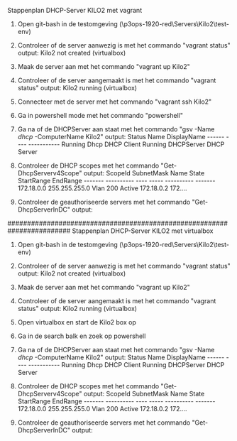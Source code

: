 Stappenplan DHCP-Server KILO2 met vagrant

1) Open git-bash in de testomgeving (\p3ops-1920-red\Servers\Kilo2\test-env)

2) Controleer of de server aanwezig is met het commando "vagrant status"
    output: Kilo2                     not created (virtualbox)

3) Maak de server aan met het commando "vagrant up Kilo2"

4) Controleer of de server aangemaakt is met het commando "vagrant status"
    output: Kilo2                     running (virtualbox)

5) Connecteer met de server met het commando "vagrant ssh Kilo2"

6) Ga in powershell mode met het commando "powershell"

7) Ga na of de DHCPServer aan staat met het commando "gsv -Name *dhcp* -ComputerName Kilo2"
    output: Status   Name               DisplayName
            ------   ----               -----------
            Running  Dhcp               DHCP Client
            Running  DHCPServer         DHCP Server

8) Controleer de DHCP scopes met het commando "Get-DhcpServerv4Scope"
    output: ScopeId         SubnetMask      Name           State    StartRange      EndRange
            -------         ----------      ----           -----    ----------      -------
            172.18.0.0      255.255.255.0   Vlan 200       Active   172.18.0.2      172....

9) Controleer de geauthoriseerde servers met het commando "Get-DhcpServerInDC"
    output: 


########################################################################
Stappenplan DHCP-Server KILO2 met virtualbox

1) Open git-bash in de testomgeving (\p3ops-1920-red\Servers\Kilo2\test-env)

2) Controleer of de server aanwezig is met het commando "vagrant status"
    output: Kilo2                     not created (virtualbox)

3) Maak de server aan met het commando "vagrant up Kilo2"

4) Controleer of de server aangemaakt is met het commando "vagrant status"
    output: Kilo2                     running (virtualbox)

5) Open virtualbox en start de Kilo2 box op

6) Ga in de search balk en zoek op powershell

7) Ga na of de DHCPServer aan staat met het commando "gsv -Name *dhcp* -ComputerName Kilo2"
    output: Status   Name               DisplayName
            ------   ----               -----------
            Running  Dhcp               DHCP Client
            Running  DHCPServer         DHCP Server

8) Controleer de DHCP scopes met het commando "Get-DhcpServerv4Scope"
    output: ScopeId         SubnetMask      Name           State    StartRange      EndRange
            -------         ----------      ----           -----    ----------      -------
            172.18.0.0      255.255.255.0   Vlan 200       Active   172.18.0.2      172....

9) Controleer de geauthoriseerde servers met het commando "Get-DhcpServerInDC"
    output: 